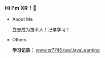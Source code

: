 ### Hi I'm XR！👋

- About Me

  立志成为技术人！记录学习！

- Others
  
  **学习记录：** www.xr7745.top/JavaLearning
  



